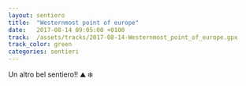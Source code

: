 ```yaml
---
layout: sentiero
title:  "Westernmost point of europe"
date:   2017-08-14 09:05:00 +0100
track:  /assets/tracks/2017-08-14-Westernmost_point_of_europe.gpx
track_color: green
categories: sentieri
---
```


Un altro bel sentiero!! :mountain: :snowflake: